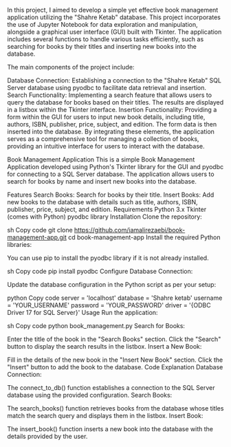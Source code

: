 In this project, I aimed to develop a simple yet effective book management application utilizing the "Shahre Ketab" database. This project incorporates the use of Jupyter Notebook for data exploration and manipulation, alongside a graphical user interface (GUI) built with Tkinter. The application includes several functions to handle various tasks efficiently, such as searching for books by their titles and inserting new books into the database.

The main components of the project include:

Database Connection: Establishing a connection to the "Shahre Ketab" SQL Server database using pyodbc to facilitate data retrieval and insertion.
Search Functionality: Implementing a search feature that allows users to query the database for books based on their titles. The results are displayed in a listbox within the Tkinter interface.
Insertion Functionality: Providing a form within the GUI for users to input new book details, including title, authors, ISBN, publisher, price, subject, and edition. The form data is then inserted into the database.
By integrating these elements, the application serves as a comprehensive tool for managing a collection of books, providing an intuitive interface for users to interact with the database.


Book Management Application
This is a simple Book Management Application developed using Python's Tkinter library for the GUI and pyodbc for connecting to a SQL Server database. The application allows users to search for books by name and insert new books into the database.

Features
Search Books: Search for books by their title.
Insert Books: Add new books to the database with details such as title, authors, ISBN, publisher, price, subject, and edition.
Requirements
Python 3.x
Tkinter (comes with Python)
pyodbc library
Installation
Clone the repository:

sh
Copy code
git clone https://github.com/iamalirezaebi/book-management-app.git
cd book-management-app
Install the required Python libraries:

You can use pip to install the pyodbc library if it is not already installed.

sh
Copy code
pip install pyodbc
Configure Database Connection:

Update the database configuration in the Python script as per your setup:

python
Copy code
server = 'localhost'
database = 'Shahre ketab'
username = 'YOUR_USERNAME'
password = 'YOUR_PASSWORD'
driver = '{ODBC Driver 17 for SQL Server}'
Usage
Run the application:

sh
Copy code
python book_management.py
Search for Books:

Enter the title of the book in the "Search Books" section.
Click the "Search" button to display the search results in the listbox.
Insert a New Book:

Fill in the details of the new book in the "Insert New Book" section.
Click the "Insert" button to add the book to the database.
Code Explanation
Database Connection:

The connect_to_db() function establishes a connection to the SQL Server database using the provided configuration.
Search Books:

The search_books() function retrieves books from the database whose titles match the search query and displays them in the listbox.
Insert Book:

The insert_book() function inserts a new book into the database with the details provided by the user.
